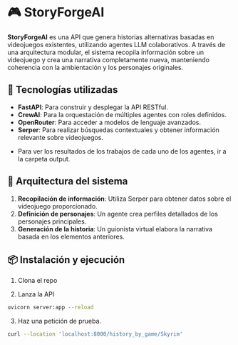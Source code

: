 # 🎮 StoryForgeAI

**StoryForgeAI** es una API que genera historias alternativas basadas en videojuegos existentes, utilizando agentes LLM colaborativos. A través de una arquitectura modular, el sistema recopila información sobre un videojuego y crea una narrativa completamente nueva, manteniendo coherencia con la ambientación y los personajes originales.

## 🚀 Tecnologías utilizadas

- **FastAPI**: Para construir y desplegar la API RESTful.
- **CrewAI**: Para la orquestación de múltiples agentes con roles definidos.
- **OpenRouter**: Para acceder a modelos de lenguaje avanzados.
- **Serper**: Para realizar búsquedas contextuales y obtener información relevante sobre videojuegos.
* Para ver los resultados de los trabajos de cada uno de los agentes, ir a la carpeta output.

## 🧠 Arquitectura del sistema

1. **Recopilación de información**: Utiliza Serper para obtener datos sobre el videojuego proporcionado.
2. **Definición de personajes**: Un agente crea perfiles detallados de los personajes principales.
3. **Generación de la historia**: Un guionista virtual elabora la narrativa basada en los elementos anteriores.

## 📦 Instalación y ejecución

1. Clona el repo

2. Lanza la API

```bash
uvicorn server:app --reload
```

3. Haz una petición de prueba.

```bash
curl --location 'localhost:8000/history_by_game/Skyrim'
```
